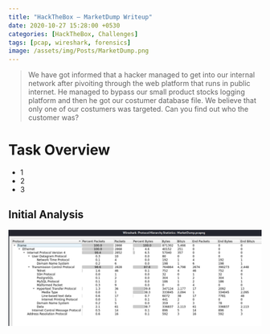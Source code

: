 ```yaml
---
title: "HackTheBox — MarketDump Writeup"
date: 2020-10-27 15:28:00 +0530
categories: [HackTheBox, Challenges]
tags: [pcap, wireshark, forensics]
image: /assets/img/Posts/MarketDump.png
---
```


> We have got informed that a hacker managed to get into our internal network after pivoiting through the web platform that runs in public internet. He managed to bypass our small product stocks logging platform and then he got our costumer database file. We believe that only one of our costumers was targeted. Can you find out who the customer was? 


# Task Overview

- 1
- 2
- 3
## Initial Analysis

![protocol](/assets/img/Posts/MarketDump/protocol.png)





